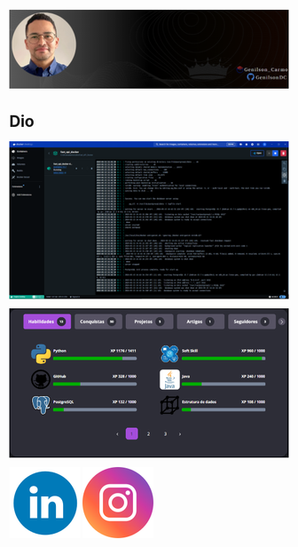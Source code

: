 ![GenilsonDC Banner](Documentation/GitGenilsonDC.png)

#  Dio 

 ![docker Fast Api](Documentation/docker.png)

 ![dio skilss](Documentation/diohbl.png)



[![linkedin](Documentation/linkedin_icon.png)](https://www.linkedin.com/in/genilson-do-carmo-8a42b89a/)    [![instagrm](Documentation/instag.png)](https://www.instagram.com/genilson_carmo/) 
